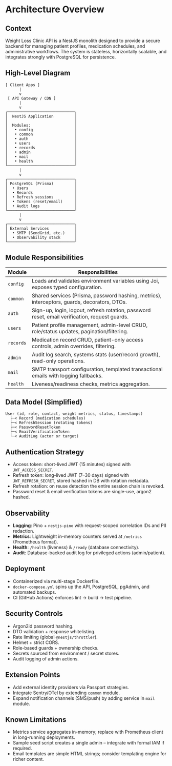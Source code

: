 # Architecture Overview

## Context

Weight Loss Clinic API is a NestJS monolith designed to provide a secure backend for managing patient profiles, medication schedules, and administrative workflows. The system is stateless, horizontally scalable, and integrates strongly with PostgreSQL for persistence.

## High-Level Diagram

```
[ Client Apps ]
      |
      v
 [ API Gateway / CDN ]
      |
      v
┌─────────────────────────────┐
│  NestJS Application         │
│                             │
│  Modules:                   │
│   • config                  │
│   • common                  │
│   • auth                    │
│   • users                   │
│   • records                 │
│   • admin                   │
│   • mail                    │
│   • health                  │
└─────────────────────────────┘
      |
      v
┌─────────────────────────────┐
│ PostgreSQL (Prisma)         │
│  • Users                    │
│  • Records                  │
│  • Refresh sessions         │
│  • Tokens (reset/email)     │
│  • Audit logs               │
└─────────────────────────────┘
      |
      v
┌─────────────────────────────┐
│ External Services           │
│  • SMTP (SendGrid, etc.)    │
│  • Observability stack      │
└─────────────────────────────┘
```

## Module Responsibilities

| Module  | Responsibilities |
|---------|------------------|
| `config` | Loads and validates environment variables using Joi, exposes typed configuration. |
| `common` | Shared services (Prisma, password hashing, metrics), interceptors, guards, decorators, DTOs. |
| `auth`   | Sign-up, login, logout, refresh rotation, password reset, email verification, request guards. |
| `users`  | Patient profile management, admin-level CRUD, role/status updates, pagination/filtering. |
| `records`| Medication record CRUD, patient-only access controls, admin overrides, filtering. |
| `admin`  | Audit log search, systems stats (user/record growth), read-only operations. |
| `mail`   | SMTP transport configuration, templated transactional emails with logging fallbacks. |
| `health` | Liveness/readiness checks, metrics aggregation. |

## Data Model (Simplified)

```
User (id, role, contact, weight metrics, status, timestamps)
  ├─< Record (medication schedules)
  ├─< RefreshSession (rotating tokens)
  ├─< PasswordResetToken
  ├─< EmailVerificationToken
  └─< AuditLog (actor or target)
```

## Authentication Strategy

- Access token: short-lived JWT (15 minutes) signed with `JWT_ACCESS_SECRET`.
- Refresh token: long-lived JWT (7–30 days) signed with `JWT_REFRESH_SECRET`, stored hashed in DB with rotation metadata.
- Refresh rotation: on reuse detection the entire session chain is revoked.
- Password reset & email verification tokens are single-use, argon2 hashed.

## Observability

- **Logging**: Pino + `nestjs-pino` with request-scoped correlation IDs and PII redaction.
- **Metrics**: Lightweight in-memory counters served at `/metrics` (Prometheus format).
- **Health**: `/health` (liveness) & `/ready` (database connectivity).
- **Audit**: Database-backed audit log for privileged actions (admin/patient).

## Deployment

- Containerized via multi-stage Dockerfile.
- `docker-compose.yml` spins up the API, PostgreSQL, pgAdmin, and automated backups.
- CI (GitHub Actions) enforces lint → build → test pipeline.

## Security Controls

- Argon2id password hashing.
- DTO validation + response whitelisting.
- Rate limiting (global `@nestjs/throttler`).
- Helmet + strict CORS.
- Role-based guards + ownership checks.
- Secrets sourced from environment / secret stores.
- Audit logging of admin actions.

## Extension Points

- Add external identity providers via Passport strategies.
- Integrate Sentry/OTel by extending `common` module.
- Expand notification channels (SMS/push) by adding service in `mail` module.

## Known Limitations

- Metrics service aggregates in-memory; replace with Prometheus client in long-running deployments.
- Sample seed script creates a single admin – integrate with formal IAM if required.
- Email templates are simple HTML strings; consider templating engine for richer content.

